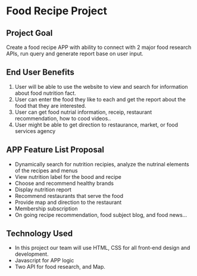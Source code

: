# Food Recipe Project 

## Project Goal
Create a food recipe APP with ability to connect with 2 major food research APIs, run query and generate report base on user input.

## End User Benefits
1. User will be able to use the website to view and search for information about food nutrition fact.
2. User can enter the food they like to each and get the report about the food that they are interested.
3. User can get food nutrial information, receip, restaurant recommendation, how to cood videos..
4. User might be able to get direction to restaurance, market, or food services agency

## APP Feature List Proposal
* Dynamically search for nutrition recipies, analyze the nutrinal elements of the recipes and menus
* View nutrition label for the bood and recipe
* Choose and recommend healthy brands
* Display nutrition report
* Recommend restaurants that serve the food
* Provide map and direction to the restaurant
* Membership subscription
* On going recipe recommendation, food subject blog, and food news...

## Technology Used
- In this project our team will use HTML, CSS for all front-end design and development.
- Javascript for APP logic
- Two API for food research, and Map.
